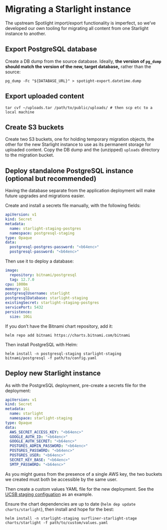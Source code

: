 # Migrating a Starlight instance

The upstream Spotlight import/export functionality is imperfect, so we’ve
developed our own tooling for migrating all content from one Starlight instance
to another.

## Export PostgreSQL database

Create a DB dump from the source database.  Ideally, **the version of `pg_dump`
should match the version of the new, target database,** rather than the source:

```
pg_dump -Fc "${DATABASE_URL}" > spotight-export.datetime.dump
```

## Export uploaded content

```shell
tar cvf ~/uploads.tar /path/to/public/uploads/ # then scp etc to a local machine
```

## Create S3 buckets

Create two S3 buckets, one for holding temporary migration objects, the other
for the new Starlight instance to use as its permanent storage for uploaded
content.  Copy the DB dump and the (unzipped) `uploads` directory to the
migration bucket.

## Deploy standalone PostgreSQL instance (optional but recommended)

Having the database separate from the application deployment will make future
upgrades and migrations easier.

Create and install a secrets file manually, with the following fields:
```yaml
apiVersion: v1
kind: Secret
metadata:
  name: starlight-staging-postgres
  namespace: postgresql-staging
type: Opaque
data:
  postgresql-postgres-password: "<b64enc>"
  postgresql-password: "<b64enc>"
```

Then use it to deploy a database:
```yaml
image:
  repository: bitnami/postgresql
  tag: 12.7.0
cpu: 1000m
memory: 1Gi
postgresqlUsername: starlight
postgresqlDatabase: starlight-staging
existingSecret: starlight-staging-postgres
servicePort: 5432
persistence:
  size: 10Gi
```

If you don’t have the Bitnami chart repository, add it:
```
helm repo add bitnami https://charts.bitnami.com/bitnami
```

Then install PostgreSQL with Helm:
```
helm install -n postgresql-staging starlight-staging bitnami/postgresql -f path/to/config.yaml
```

## Deploy new Starlight instance

As with the PostgreSQL deployment, pre-create a secrets file for the deployment:
```yaml
apiVersion: v1
kind: Secret
metadata:
  name: starlight
  namespace: starlight-staging
type: Opaque
data:
  AWS_SECRET_ACCESS_KEY: "<b64enc>"
  GOOGLE_AUTH_ID: "<b64enc>"
  GOOGLE_AUTH_SECRET: "<b64enc>"
  POSTGRES_ADMIN_PASSWORD: "<b64enc>"
  POSTGRES_PASSWORD: "<b64enc>"
  POSTGRES_USER: "<b64enc>"
  SECRET_KEY_BASE: "<b64enc>"
  SMTP_PASSWORD: "<b64enc>"
```

As you might guess from the presence of a single AWS key, the two buckets we
created must both be accessible by the same user.

Then create a custom values YAML file for the new deployment.  See the [UCSB
staging
configuation](https://gitlab.com/surfliner/surfliner/-/blob/trunk/charts/snippets/starlight/staging/ucsb.yaml)
as an example.

Ensure the chart dependencies are up to date (`helm dep update
charts/starlight`), then install and hope for the best:
```
helm install -n starlight-staging surfliner-starlight-stage charts/starlight -f path/to/custom/values.yaml
```
